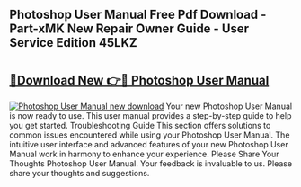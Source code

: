 ## Photoshop User Manual Free Pdf Download - Part-xMK New Repair Owner Guide - User Service Edition 45LKZ

# <h2><a href="http://cf22389.oget.top/?id=Photoshop+User+Manual">🔗Download New 👉🔴 Photoshop User Manual</a></h2>

[![Photoshop User Manual new download](https://i.imgur.com/5g1atiW.png)](http://cf22389.oget.top/?id=Photoshop+User+Manual)
Your new Photoshop User Manual is now ready to use. This user manual provides a step-by-step guide to help you get started. Troubleshooting Guide This section offers solutions to common issues encountered while using your Photoshop User Manual. The intuitive user interface and advanced features of your new Photoshop User Manual work in harmony to enhance your experience. Please Share Your Thoughts Photoshop User Manual. Your feedback is invaluable to us. Please share your thoughts and suggestions.
